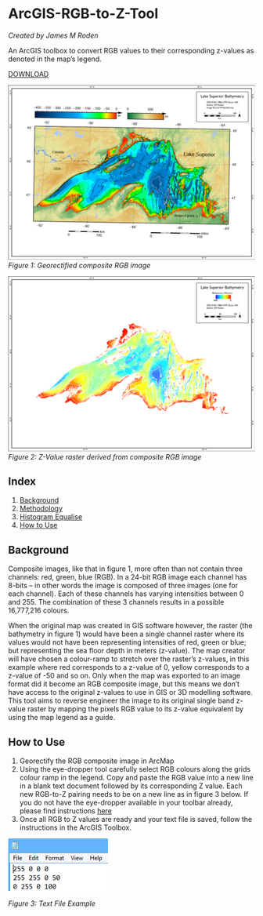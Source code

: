 # ArcGIS-RGB-to-Z-Tool

*Created by James M Roden*

An ArcGIS toolbox to convert RGB values to their corresponding z-values as denoted in the map’s legend.

[DOWNLOAD](https://github.com/GISJMR/ArcGIS-RGB-to-Z-Tool/raw/master/RGB-to-Z.zip)

![RGB IMAGE](https://github.com/GISJMR/ArcGIS-RGB-to-Z-Tool/blob/master/imgs/RGB-image.png?raw=true)
*Figure 1: Georectified composite RGB image*

![Z IMAGE](https://github.com/GISJMR/ArcGIS-RGB-to-Z-Tool/blob/master/imgs/Z-image.png?raw=true9)
*Figure 2: Z-Value raster derived from composite RGB image*

## Index
1. [Background](https://github.com/GISJMR/ArcGIS-RGB-to-Z-Tool/blob/master/README.md#background-1)
2. [Methodology](https://github.com/GISJMR/ArcGIS-RGB-to-Z-Tool/blob/master/README.md#methodology)
3. [Histogram Equalise](https://github.com/GISJMR/ArcGIS-RGB-to-Z-Tool/blob/master/README.md#histogram-equalise)
4. [How to Use](https://github.com/GISJMR/ArcGIS-RGB-to-Z-Tool/blob/master/README.md#how-to-use)

## Background
Composite images, like that in figure 1, more often than not contain three channels: red, green, blue (RGB). In a 24-bit RGB image each channel has 8-bits – in other words the image is composed of three images (one for each channel). Each of these channels has varying intensities between 0 and 255. The combination of these 3 channels results in a possible 16,777,216 colours. 

When the original map was created in GIS software however, the raster (the bathymetry in figure 1) would have been a single channel raster where its values would not have been representing intensities of red, green or blue; but representing the sea floor depth in meters (z-value). The map creator will have chosen a colour-ramp to stretch over the raster’s z-values, in this example where red corresponds to a z-value of 0, yellow corresponds to a z-value of -50 and so on. Only when the map was exported to an image format did it become an RGB composite image, but this means we don’t have access to the original z-values to use in GIS or 3D modelling software. This tool aims to reverse engineer the image to its original single band z-value raster by mapping the pixels RGB value to its z-value equivalent by using the map legend as a guide. 

## How to Use
1. Georectify the RGB composite image in ArcMap
2. Using the eye-dropper tool carefully select RGB colours along the grids colour ramp in the legend. Copy and paste the RGB value into a new line in a blank text document followed by its corresponding Z value. Each new RGB-to-Z pairing needs to be on a new line as in figure 3 below. If you do not have the eye-dropper available in your toolbar already, please find instructions [here](http://www.esri.com/esri-news/arcwatch/1214/finding-colors-on-maps-is-easy-using-the-eye-dropper-tool)
3. Once all RGB to Z values are ready and your text file is saved, follow the instructions in the ArcGIS Toolbox.

![Text File](https://github.com/GISJMR/ArcGIS-RGB-to-Z-Tool/blob/master/imgs/textfileeg.png?raw=true)

*Figure 3: Text File Example*
